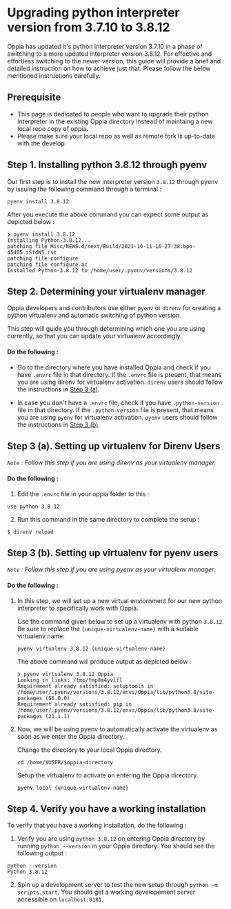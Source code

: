 # Upgrading python interpreter version from 3.7.10 to 3.8.12

Oppia has updated it's python interpreter version 3.7.10 in a phase of switching to a more updated interpreter version 3.8.12. For effective and effortless switching to the newer version, this guide will provide a brief and detailed instruction on how to achieve just that. Please follow the below mentioned instructions carefully.

## Prerequisite
- This page is dedicated to people who want to upgrade their python interpreter in the existing Oppia directory instead of maintaing a new local repo copy of oppia.
- Please make sure your local repo as well as remote fork is up-to-date with the develop. 

## Step 1. Installing python 3.8.12 through pyenv
Our first step is to install the new interpreter version `3.8.12` through pyenv by issuing the following command through a terminal :
```
pyenv install 3.8.12
```
After you execute the above command you can expect some output as depicted below :
```
❯ pyenv install 3.8.12
Installing Python-3.8.12...
patching file Misc/NEWS.d/next/Build/2021-10-11-16-27-38.bpo-45405.iSfdW5.rst
patching file configure
patching file configure.ac
Installed Python-3.8.12 to /home/user/.pyenv/versions/3.8.12
```

## Step 2. Determining your virtualenv manager

Oppia developers and contributors use either `pyenv` or `direnv` for creating a python virtualenv and automatic switching of python version.

This step will guide you through determining which one you are using currently, so that you can update your virtualenv accordingly.

#### Do the following :

* Go to the directory where you have installed Oppia and check if you have `.envrc` file in that directory. If the `.envrc` file is present, that means you are using direnv for virtualenv activation. `direnv` users should follow the instructions in [Step 3 (a)](#step-3-(a).-setting-up-virtualenv-for-direnv-users).

* In case you don't have a `.envrc` file, check if you have `.python-version` file in that directory. If the `.python-version` file is present, that means you are using `pyenv` for virtualenv activation. `pyenv` users should follow the instructions in [Step 3 (b)](#step-3-(b).-setting-up-virtualenv-for-pyenv-users).

## Step 3 (a). Setting up virtualenv for Direnv Users
*`Note` : Follow this step if you are using direnv  as your virtualenv manager.*


#### Do the following :

1. Edit the `.envrc` file in your oppia folder to this :
```
use python 3.8.12
```

2. Run this command in the same directory to complete the setup :
```
$ direnv reload
```

## Step 3 (b). Setting up virtualenv for pyenv users
*`Note` : Follow this step if you are using pyenv as your virtualenv manager.*

#### Do the following :

1. In this step, we will set up a new virtual enviornment for our new python interpreter to specifically work with Oppia.

    Use the command given below to set up a virtualenv with python `3.8.12`. Be sure to replace the `{unique-virtualenv-name}` with a suitable virtualenv name:

    ```
    pyenv virtualenv 3.8.12 {unique-virtualenv-name}
    ```
    The above command will produce output as depicted below :

    ```
    ❯ pyenv virtualenv 3.8.12 Oppia
    Looking in links: /tmp/tmp8m4yvlfl
    Requirement already satisfied: setuptools in /home/user/.pyenv/versions/3.8.12/envs/Oppia/lib/python3.8/site-packages (56.0.0)
    Requirement already satisfied: pip in /home/user/.pyenv/versions/3.8.12/envs/Oppia/lib/python3.8/site-packages (21.1.1)
    ```

2. Now, we will be using pyenv to automatically activate the virtualenv as soon as we enter the Oppia directory.
    
    Change the directory to your local Oppia directory.
    ```
    cd /home/$USER/$oppia-directory 
    ```

    Setup the virtualenv to activate on entering the Oppia directory.
    ```
    pyenv local {unique-virtualenv-name}
    ```

## Step 4. Verify you have a working installation
To verify that you have a working installation, do the following :

1. Verify you are using `python 3.8.12` on entering Oppia directory by running `python --version` in your Oppia directory. You should see the following output :
```
python --version
Python 3.8.12
```

2. Spin up a development server to test the new setup through `python -m scripts.start`. You should get a working developement server accessible on `localhost:8181`.
